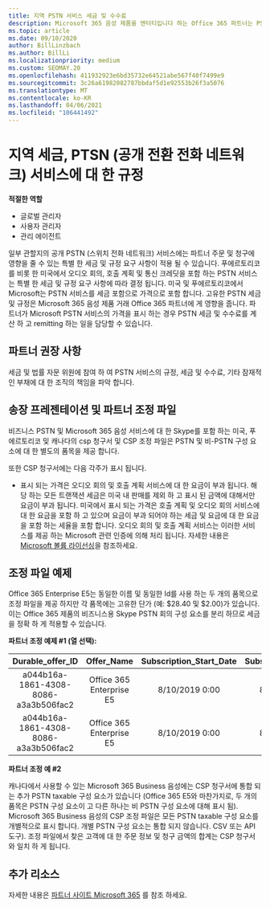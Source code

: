 ```yaml
---
title: 지역 PSTN 서비스 세금 및 수수료
description: Microsoft 365 음성 제품을 엔터티입니다 하는 Office 365 파트너는 PSTN 서비스에 대 한 지역 세금, 요금 또는 규제 요구 사항이 적용 될 수 있습니다.
ms.topic: article
ms.date: 09/10/2020
author: BillLinzbach
ms.author: BillLi
ms.localizationpriority: medium
ms.custom: SEOMAY.20
ms.openlocfilehash: 411932923e6bd35732e64521abe567f40f7499e9
ms.sourcegitcommit: 3c26a61982082787bbdaf5d1e92553b26f3a5076
ms.translationtype: MT
ms.contentlocale: ko-KR
ms.lasthandoff: 04/06/2021
ms.locfileid: "106441492"
---
```

# <a name="regional-taxes-regulations-for-public-switched-telephone-network-ptsn-services"></a>지역 세금, PTSN (공개 전환 전화 네트워크) 서비스에 대 한 규정

**적절한 역할**

- 글로벌 관리자
- 사용자 관리자
- 관리 에이전트

일부 관할지의 공개 PSTN (스위치 전화 네트워크) 서비스에는 파트너 주문 및 청구에 영향을 줄 수 있는 특별 한 세금 및 규정 요구 사항이 적용 될 수 있습니다. 푸에르토리코를 비롯 한 미국에서 오디오 회의, 호출 계획 및 통신 크레딧을 포함 하는 PSTN 서비스는 특별 한 세금 및 규정 요구 사항에 따라 결정 됩니다. 미국 및 푸에르토리코에서 Microsoft는 PSTN 서비스를 세금 포함으로 가격으로 포함 합니다.  고유한 PSTN 세금 및 규정은 Microsoft 365 음성 제품 거래 Office 365 파트너에 게 영향을 줍니다.  파트너가 Microsoft PSTN 서비스의 가격을 표시 하는 경우 PSTN 세금 및 수수료를 계산 하 고 remitting 하는 일을 담당할 수 있습니다.

## <a name="partner-recommendations"></a>파트너 권장 사항

세금 및 법률 자문 위원에 참여 하 여 PSTN 서비스의 규정, 세금 및 수수료, 기타 잠재적인 부채에 대 한 조직의 책임을 파악 합니다.

## <a name="invoice-presentation-and-partner-reconciliation-file"></a>송장 프레젠테이션 및 파트너 조정 파일

비즈니스 PSTN 및 Microsoft 365 음성 서비스에 대 한 Skype를 포함 하는 미국, 푸에르토리코 및 캐나다의 csp 청구서 및 CSP 조정 파일은 PSTN 및 비-PSTN 구성 요소에 대 한 별도의 품목을 제공 합니다.

또한 CSP 청구서에는 다음 각주가 표시 됩니다.

* 표시 되는 가격은 오디오 회의 및 호출 계획 서비스에 대 한 요금이 부과 됩니다.  해당 하는 모든 트랜잭션 세금은 미국 내 판매를 제외 하 고 표시 된 금액에 대해서만 요금이 부과 됩니다.  미국에서 표시 되는 가격은 호출 계획 및 오디오 회의 서비스에 대 한 요금을 포함 하 고 있으며 요금이 부과 되어야 하는 세금 및 요금에 대 한 요금을 포함 하는 세율을 포함 합니다.  오디오 회의 및 호출 계획 서비스는 이러한 서비스를 제공 하는 Microsoft 관련 인증에 의해 처리 됩니다.  자세한 내용은 [Microsoft 볼륨 라이선싱](https://go.microsoft.com/fwlink/?LinkId=690247)을 참조하세요.

## <a name="reconciliation-file-example"></a>조정 파일 예제

Office 365 Enterprise E5는 동일한 이름 및 동일한 Id를 사용 하는 두 개의 품목으로 조정 파일을 제공 하지만 각 품목에는 고유한 단가 (예: $28.40 및 $2.00)가 있습니다. 이는 Office 365 제품의 비즈니스용 Skype PSTN 회의 구성 요소를 분리 하므로 세금을 정확 하 게 적용할 수 있습니다.

**파트너 조정 예제 #1 (열 선택):**

|**Durable_offer_ID**|**Offer_Name**|**Subscription_Start_Date**|**Subscription_End_Date**|**Charge_Start_Date**|**Charge_End_Date**|**Charge_Type**|**Unit_Price**|
|:----:|:----:|:----:|:----:|:----:|:----:|:----:|:----:|
|a044b16a-1861-4308-8086-a3a3b506fac2   |Office 365 Enterprise E5   |8/10/2019 0:00   |8/11/2019 0:00   |8/11/2019 0:00|9/10/2019 0:00   |요금 주기   |28.40   |
|a044b16a-1861-4308-8086-a3a3b506fac2   |Office 365 Enterprise E5   |8/10/2019 0:00   |8/11/2019 0:00   |8/11/2019 0:00   |9/10/2019 0:00   |요금 주기   |2.00   |

**파트너 조정 예 #2**

캐나다에서 사용할 수 있는 Microsoft 365 Business 음성에는 CSP 청구서에 통합 되는 추가 PSTN taxable 구성 요소가 있습니다 (Office 365 E5와 마찬가지로, 두 개의 품목은 PSTN 구성 요소이 고 다른 하나는 비 PSTN 구성 요소에 대해 표시 됨).  Microsoft 365 Business 음성의 CSP 조정 파일은 모든 PSTN taxable 구성 요소를 개별적으로 표시 합니다. 개별 PSTN 구성 요소는 통합 되지 않습니다. CSV 또는 API 도구).  조정 파일에서 찾은 고객에 대 한 주문 정보 및 청구 금액의 합계는 CSP 청구서와 일치 하 게 됩니다.

## <a name="additional-resources"></a>추가 리소스
자세한 내용은 [파트너 사이트 Microsoft 365](https://www.microsoft.com/microsoft-365/partners/) 를 참조 하세요.

